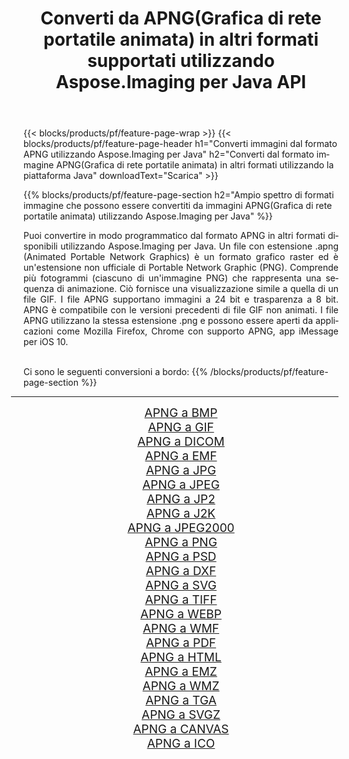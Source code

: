﻿---
title: Converti da APNG(Grafica di rete portatile animata) in altri formati supportati utilizzando Aspose.Imaging per Java API 
weight: 3920
url: /it/java/conversion/from/apng/ 
lang: it
langdirlevel: 2
locales: zh-hans,ja,it,ru,de,es,fr,nl,id,lt,pl,pt,vi,tr,ko,zh-hant,ar,hi,th,sv,cs,uk,he
description: Aspose.Imaging può facilmente convertire da APNG(Grafica di rete portatile animata) ad altri formati utilizzando la piattaforma Java
---

{{< blocks/products/pf/feature-page-wrap >}}
{{< blocks/products/pf/feature-page-header h1="Converti immagini dal formato APNG utilizzando Aspose.Imaging per Java" h2="Converti dal formato immagine APNG(Grafica di rete portatile animata) in altri formati utilizzando la piattaforma Java" downloadText="Scarica" >}}


{{% blocks/products/pf/feature-page-section  h2="Ampio spettro di formati immagine che possono essere convertiti da immagini APNG(Grafica di rete portatile animata) utilizzando Aspose.Imaging per Java" %}}
<p align=justify>Puoi convertire in modo programmatico dal formato APNG in altri formati disponibili utilizzando
Aspose.Imaging per Java. Un file con estensione .apng (Animated Portable Network Graphics) è un formato grafico raster ed è un'estensione non ufficiale di Portable Network Graphic (PNG). Comprende più fotogrammi (ciascuno di un'immagine PNG) che rappresenta una sequenza di animazione. Ciò fornisce una visualizzazione simile a quella di un file GIF. I file APNG supportano immagini a 24 bit e trasparenza a 8 bit. APNG è compatibile con le versioni precedenti di file GIF non animati. I file APNG utilizzano la stessa estensione .png e possono essere aperti da applicazioni come Mozilla Firefox, Chrome con supporto APNG, app iMessage per iOS 10.</p>
<br/>
Ci sono le seguenti conversioni a bordo:
{{% /blocks/products/pf/feature-page-section %}}
<div class="container-fluid productfamilypage bg-gray">
    <div class="convertypes bg-gray agp-content section">
        <div class="container">
		<hr style="margin-left:-20px;"/>
		<div class="row other-converters" style="gap: 10px;font-size: 19px;text-align:center;">
		    <div class='col-md-2 other-converter remove-lp remove-rp'><a href="/imaging/it/java/conversion/apng-to-bmp/" style="padding:15px;">APNG a BMP</a></div><div class='col-md-2 other-converter remove-lp remove-rp'><a href="/imaging/it/java/conversion/apng-to-gif/" style="padding:15px;">APNG a GIF</a></div><div class='col-md-2 other-converter remove-lp remove-rp'><a href="/imaging/it/java/conversion/apng-to-dicom/" style="padding:15px;">APNG a DICOM</a></div><div class='col-md-2 other-converter remove-lp remove-rp'><a href="/imaging/it/java/conversion/apng-to-emf/" style="padding:15px;">APNG a EMF</a></div><div class='col-md-2 other-converter remove-lp remove-rp'><a href="/imaging/it/java/conversion/apng-to-jpg/" style="padding:15px;">APNG a JPG</a></div><div class='col-md-2 other-converter remove-lp remove-rp'><a href="/imaging/it/java/conversion/apng-to-jpeg/" style="padding:15px;">APNG a JPEG</a></div><div class='col-md-2 other-converter remove-lp remove-rp'><a href="/imaging/it/java/conversion/apng-to-jp2/" style="padding:15px;">APNG a JP2</a></div><div class='col-md-2 other-converter remove-lp remove-rp'><a href="/imaging/it/java/conversion/apng-to-j2k/" style="padding:15px;">APNG a J2K</a></div><div class='col-md-2 other-converter remove-lp remove-rp'><a href="/imaging/it/java/conversion/apng-to-jpeg2000/" style="padding:15px;">APNG a JPEG2000</a></div><div class='col-md-2 other-converter remove-lp remove-rp'><a href="/imaging/it/java/conversion/apng-to-png/" style="padding:15px;">APNG a PNG</a></div><div class='col-md-2 other-converter remove-lp remove-rp'><a href="/imaging/it/java/conversion/apng-to-psd/" style="padding:15px;">APNG a PSD</a></div><div class='col-md-2 other-converter remove-lp remove-rp'><a href="/imaging/it/java/conversion/apng-to-dxf/" style="padding:15px;">APNG a DXF</a></div><div class='col-md-2 other-converter remove-lp remove-rp'><a href="/imaging/it/java/conversion/apng-to-svg/" style="padding:15px;">APNG a SVG</a></div><div class='col-md-2 other-converter remove-lp remove-rp'><a href="/imaging/it/java/conversion/apng-to-tiff/" style="padding:15px;">APNG a TIFF</a></div><div class='col-md-2 other-converter remove-lp remove-rp'><a href="/imaging/it/java/conversion/apng-to-webp/" style="padding:15px;">APNG a WEBP</a></div><div class='col-md-2 other-converter remove-lp remove-rp'><a href="/imaging/it/java/conversion/apng-to-wmf/" style="padding:15px;">APNG a WMF</a></div><div class='col-md-2 other-converter remove-lp remove-rp'><a href="/imaging/it/java/conversion/apng-to-pdf/" style="padding:15px;">APNG a PDF</a></div><div class='col-md-2 other-converter remove-lp remove-rp'><a href="/imaging/it/java/conversion/apng-to-html/" style="padding:15px;">APNG a HTML</a></div><div class='col-md-2 other-converter remove-lp remove-rp'><a href="/imaging/it/java/conversion/apng-to-emz/" style="padding:15px;">APNG a EMZ</a></div><div class='col-md-2 other-converter remove-lp remove-rp'><a href="/imaging/it/java/conversion/apng-to-wmz/" style="padding:15px;">APNG a WMZ</a></div><div class='col-md-2 other-converter remove-lp remove-rp'><a href="/imaging/it/java/conversion/apng-to-tga/" style="padding:15px;">APNG a TGA</a></div><div class='col-md-2 other-converter remove-lp remove-rp'><a href="/imaging/it/java/conversion/apng-to-svgz/" style="padding:15px;">APNG a SVGZ</a></div><div class='col-md-2 other-converter remove-lp remove-rp'><a href="/imaging/it/java/conversion/apng-to-canvas/" style="padding:15px;">APNG a CANVAS</a></div><div class='col-md-2 other-converter remove-lp remove-rp'><a href="/imaging/it/java/conversion/apng-to-ico/" style="padding:15px;">APNG a ICO</a></div>
                </div>
        </div>
    </div>
</div>
<br/>

